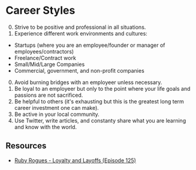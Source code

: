 # Career Styles

0. Strive to be positive and professional in all situations.
0. Experience different work environments and cultures:
  * Startups (where you are an employee/founder or manager of employees/contractors)
  * Freelance/Contract work
  * Small/Mid/Large Companies
  * Commercial, government, and non-profit companies
0. Avoid burning bridges with an employeer unless necessary.
0. Be loyal to an employeer but only to the point where your life goals and passions are not
   sacrificed.
0. Be helpful to others (it's exhausting but this is the greatest long term career investment one
   can make).
0. Be active in your local community.
0. Use Twitter, write articles, and constanty share what you are learning and know with the world.

## Resources

- [Ruby Rogues - Loyalty and Layoffs (Episode 125)](http://rubyrogues.com/125-rr-loyalty-and-layoffs)

